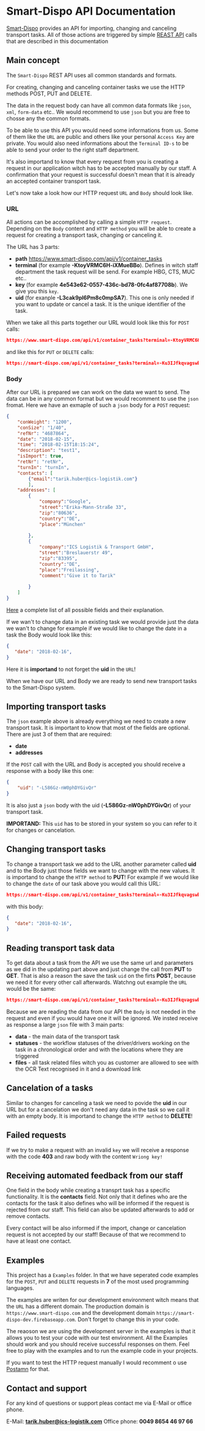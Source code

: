 # Smart-Dispo API Documentation

[Smart-Dispo](https://www.smart-dispo.com/) provides an API for importing, changing and canceling transport tasks. All of those actions are triggered by simple [REAST API](https://de.wikipedia.org/wiki/Representational_State_Transfer) calls that are described in this documentation

## Main concept

The `Smart-Dispo` REST API uses all common standards and formats. 

For creating, changing and canceling container tasks we use the HTTP methods POST, PUT and DELETE.

The data in the request body can have all common data formats like `json`, `xml`, `form-data` etc.. We would recommend to use `json` but you are free to chosse any the common formats.

To be able to use this API you would need some informations from us. Some of them like the `URL` are public and others like your personal `Access Key` are private. You would also need informations about the `Terminal ID-s` to be able to send your order to the right staff department.

It's also importand to know that every request from you is creating a request in our application witch has to be accepted manually by our staff. A confirmation that your request is successful doesn't mean that it is already an accepted container transport task.

Let's now take a look how our HTTP request `URL` and `Body` should look like. 

### URL

All actions can be accomplished by calling a simple `HTTP request`. Depending on the `Body` content and `HTTP method` you will be able to create a request for creating a transport task, changing or canceling it. 

The URL has 3 parts:
* **path** https://www.smart-dispo.com/api/v1/container_tasks
* **terminal** (for example **-KtoyVRMC6H-iXMueBBo**). Defines in witch staff department the task request will be send. For example HBG, CTS, MUC etc..
* **key** (for example **4e543e62-0557-436c-bd78-0fc4af87708b**). We give you this `key`.
* **uid** (for exanple **-L3cak9pl6Pm8c0mpSA7**). This one is only needed if you want to update or cancel a task. It is the unique identifier of the task.

When we take all this parts together our URL would look like this for `POST` calls:

```json
https://www.smart-dispo.com/api/v1/container_tasks?terminal=-KtoyVRMC6H-iXMueBBo&key=-L-exdQpHII42HpYvD3q/4e543e62-0557-436c-bd78-0fc4af87708b
```

and like this for `PUT` or `DELETE` calls:
```json
https://smart-dispo.com/api/v1/container_tasks?terminal=-Ku3IJfkqvagswb450WZ&key=8534c5b8-1bca-4b0f-addc-119a54893618&uid=-L3cak9pl6Pm8c0mpSA7
```


### Body

After our URL is prepared we can work on the data we want to send. The data can be in any common format but we would recomment to use the `json` fromat. Here we have an exmaple of such a `json` body for a `POST` request:

```json
{
    "conWeight": "1200",
    "conSize": "1/40",
    "refNr": "4687864",
    "date": "2018-02-15",
    "time": "2018-02-15T18:15:24",
    "description": "test1",
    "isImport": true,
    "retNr": "retNr",
    "turnIn": "turnIn",
    "contacts": [
    	{"email":"tarik.huber@ics-logistik.com"}
    	],
    "addresses": [
        { 
        	"company":"Google", 
        	"street":"Erika-Mann-Straße 33", 
        	"zip":"80636", 
        	"country":"DE", 
        	"place":"München" 
        	
        },
        { 
        	"company":"ICS Logistik & Transport GmbH", 
        	"street":"Breslauerstr 49", 
        	"zip":"83395", 
        	"country":"DE", 
        	"place":"Freilassing",
        	"comment":"Give it to Tarik"
        	
        }
    ]
}
```

[Here](https://github.com/ICS-Logistik/smart-dispo-api-documentation/blob/master/Fields.md) a complete list of all possible fields and their explanation.

If we wan't to change data in an existing task we would provide just the data we wan't to change for example if we would like to change the date in a task the Body would look like this:

```json
{
   "date": "2018-02-16",
}
```
Here it is **importand** to not forget the **uid** in the `URL`!

When we have our URL and Body we are ready to send new transport tasks to the Smart-Dispo system.

## Importing transport tasks

The `json` example above is already everything we need to create a new transport task. It is important to know that most of the fields are optional. There are just 3 of them that are required:
* **date**
* **addresses**

If the `POST` call with the URL and Body is accepted you should receive a response with a body like this one:

```json
{
    "uid": "-L586Gz-nW0phDYGivQr"
}
```

It is also just a `json` body with the uid (**-L586Gz-nW0phDYGivQr**) of your transport task. 

**IMPORTAND:** This `uid` has to be stored in your system so you can refer to it for changes or cancelation.

## Changing transport tasks

To change a transport task we add to the URL another parameter called **uid** and to the Body just those fields we want to change with the new values. It is importand to change the `HTTP method` to **PUT**! For example if we would like to change the `date` of our task above you would call this URL:

```json
https://smart-dispo.com/api/v1/container_tasks?terminal=-Ku3IJfkqvagswb450WZ&key=8534c5b8-1bca-4b0f-addc-119a54893618&uid=-L586Gz-nW0phDYGivQr
```

with this body:

```json
{
   "date": "2018-02-16",
}
```

## Reading transport task data

To get data about a task from the API we use the same url and parameters as we did in the updating part above and just change the call from **PUT** to **GET**. That is also a reason the save the task `uid` on the firts **POST**, because we need it for every other call afterwards. Watchng out example the `URL` would be the same:

```json
https://smart-dispo.com/api/v1/container_tasks?terminal=-Ku3IJfkqvagswb450WZ&key=8534c5b8-1bca-4b0f-addc-119a54893618&uid=-L586Gz-nW0phDYGivQr
```

Because we are reading the data from our API the `Body` is not needed in the request and even if you would have one it will be ignored. 
We insted receive as response a large `json` file with 3 main parts:
* **data** - the main data of the transport task
* **statuses** - the workflow statuses of the driver/drivers working on the task in a chronological order and with the locations where they are triggered
* **files** - all task related files witch you as customer are allowed to see with the OCR Text recognised in it and a download link

## Cancelation of a tasks

Similar to changes for canceling a task we need to povide the **uid** in our URL but for a cancelation we don't need any data in the task so we call it with an empty body. It is importand to change the `HTTP method` to **DELETE**!


## Failed requests

If we try to make a request with an invalid `key` we will receive a response with the code **403** and raw body with the content `Wriong key!`


## Receiving automated feedback from our staff

One field in the body while creating a transprt task has a specific functionality. It is the **contacts** field. Not only that it defines who are the contacts for the task it also defines who will be informed if the request is rejected from our staff. This field can also be updated afterwards to add or remove contacts.

Every contact will be also informed if the import, change or cancelation request is not accepted by our staff! Because of that we recommend to have at least one contact.

## Examples

This project has a `Examples` folder. In that we have seperated code examples for the `POST`, `PUT` and `DELETE` requests in **7** of the most used programming languages.

The examples are writen for our development environment witch means that the `URL` has a different domain. The production domain is `https://www.smart-dispo.com` and the development domain `https://smart-dispo-dev.firebaseapp.com`. Don't forget to change this in your code. 

The reaoson we are using the development server in the examples is that it allows you to test your code with our test environment. All the Examples should work and you should receive successful responses on them. Feel free to play with the examples and to run the example code in your projects.

If you want to test the HTTP request manually I would recomment o use [Postamn](https://www.getpostman.com/) for that.

## Contact and support

For any kind of questions or support pleas contact me via E-Mail or office phone.

E-Mail: **tarik.huber@ics-logistik.com**
Office phone: **0049 8654 46 97 66**




